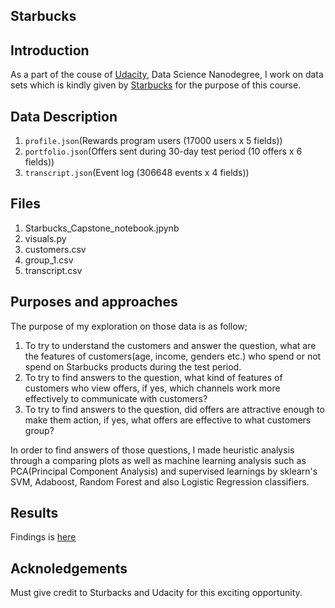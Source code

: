 ## Starbucks

## Introduction
As a part of the couse of [Udacity](https://www.udacity.com/), Data Science Nanodegree, I work on data sets which is kindly given by [Starbucks](https://www.starbucks.com/) for the purpose of this course. 

## Data Description
1. `profile.json`(Rewards program users (17000 users x 5 fields))
2. `portfolio.json`(Offers sent during 30-day test period (10 offers x 6 fields))
3. `transcript.json`(Event log (306648 events x 4 fields))

## Files
1. Starbucks_Capstone_notebook.jpynb
2. visuals.py
3. customers.csv
4. group_1.csv
5. transcript.csv

## Purposes and approaches

The purpose of my exploration on those data is as follow;

1. To try to understand the customers and answer the question, what are the features of customers(age, income, genders etc.) who spend or not spend on Starbucks products during the test period. 
2. To try to find answers to the question, what kind of features of customers who view offers, if yes, which channels work more effectively to communicate with customers?
3. To try to find answers to the question, did offers are attractive enough to make them action, if yes, what offers are effective to what customers group?

In order to find answers of those questions, I made heuristic analysis through a comparing plots as well as machine learning analysis such as PCA(Principal Component Analysis) and supervised learnings by sklearn's SVM, Adaboost, Random Forest and also Logistic Regression classifiers.


## Results

Findings is [here](https://gitpress.io/u/1402/Starbucks)

## Acknoledgements
Must give credit to Sturbacks and Udacity for this exciting opportunity.